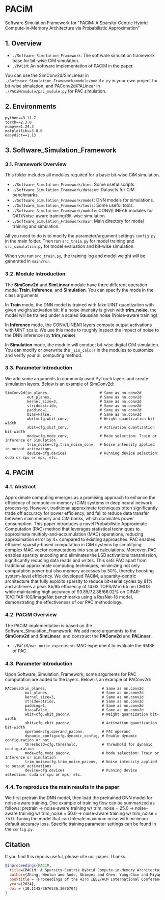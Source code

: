 # PACiM
Software Simulation Framework for "PACiM: A Sparsity-Centric Hybrid Compute-in-Memory Architecture via Probabilistic Approximation"

## 1. Overview

* `./Software_Simulation_Framework`: The software simulation framework base for bit-wise CiM simulation.
* `./PACiM`: An software implementation of PACiM in the paper.

You can use the SimConv2d/SimLinear in `./Software_Simulation_Framework/module/module.py` in your own project for bit-wise simulation, and PAConv2d/PALinear in `./PACiM/module/pac_module.py` for PAC simulation.

## 2. Environments

```
python==3.11.7
torch==2.3.0
numpy==1.24.3
matplotlib==3.8.0
easydict==1.13
```

## 3. Software_Simulation_Framework

### 3.1. Framework Overview

This folder includes all modules required for a basic bit-wise CiM simulation.

* `./Software_Simulation_Framework/bins`: Some useful scripts.
* `./Software_Simulation_Framework/dataset`: Datasets for CiM benchmarks.
* `./Software_Simulation_Framework/model`: DNN models for simulations.
* `./Software_Simulation_Framework/tools`: Some useful tools.
* `./Software_Simulation_Framework/module`: CONV/LINEAR modules for QAT/Noise-aware training/Bit-wise simulation.
* `./Software_Simulation_Framework/main`: Main directory for model training and simulation.

All you need to do is to modify the parameter/argument settings `config.py` in the main folder. Then run `src_train.py` for model training and `src_simulation.py` for model evaluation and bit-wise simulation.

When you run `src_train.py`, the training log and model weight will be generated in `main/run`.

### 3.2. Module Introduction

The **SimConv2d** and **SimLinear** module have three different operation mode: **Train**, **Inference**, and **Simulation**. You can specify the mode in the class arguments.

In **Train** mode, the DNN model is trained with fake UINT quantization with given weight/activation bit. If a noise intensity is given with **trim_noise**, the model will be trained under a scaled Gaussian noise (Noise-aware training).

In **Inference** mode, the CONV/LINEAR layers compute output activations with UINT scale. We use this mode to roughly inspect the impact of noise to the DNN inference (by **trim_noise**).

In **Simulation** mode, the module will conduct bit-wise digital CiM simulation. You can modify or overwrite the `_sim_calc()` in the modules to customize and verify your all computing method.

### 3.3. Parameter Introduction

We add some arguments to commonly used PyTorch layers and create simulation layers. Below is an example of SimConv2d:

```
SimConv2d(in_planes,                       # Same as nn.conv2d
          out_planes,                      # Same as nn.conv2d
          kernel_size=3,                   # Same as nn.conv2d
          stride=stride,                   # Same as nn.conv2d
          padding=1,                       # Same as nn.conv2d
          bias=False,                      # Same as nn.conv2d
          wbit=cfg.wbit_conv,              # Weight quantization bit-width
          xbit=cfg.xbit_conv,              # Activation quantization bit-width
          mode=cfg.mode_conv,              # Mode selection: Train or Inference or Simulation
          trim_noise=cfg.trim_noise_conv,  # Noise intensity applied to output activations
          device=cfg.device)               # Running device selection: cuda or cpu or mps, etc.
```

## 4. PACiM

### 4.1. Abstract

Approximate computing emerges as a promising approach to enhance the efficiency of compute-in-memory (CiM) systems in deep neural network processing. However, traditional approximate techniques often significantly trade off accuracy for power efficiency, and fail to reduce data transfer between main memory and CiM banks, which dominates power consumption. This paper introduces a novel Probabilistic Approximate Computation (PAC) method that leverages statistical techniques to approximate multiply-and-accumulation (MAC) operations, reducing approximation error by $4\times$ compared to existing approaches. PAC enables efficient sparsity-based computation in CiM systems by simplifying complex MAC vector computations into scalar calculations. Moreover, PAC enables sparsity encoding and eliminates the LSB activations transmission, significantly reducing data reads and writes. This sets PAC apart from traditional approximate computing techniques, minimizing not only computation power but also memory accesses by 50\%, thereby boosting system-level efficiency. We developed PACiM, a sparsity-centric architecture that fully exploits sparsity to reduce bit-serial cycles by 81\% and achieves a peak 8b/8b efficiency of 14.63 TOPS/W in 65 nm CMOS while maintaining high accuracy of 93.85/72.36/66.02\% on CIFAR-10/CIFAR-100/ImageNet benchmarks using a ResNet-18 model, demonstrating the effectiveness of our PAC methodology.

### 4.2. PACiM Overview

The PACiM implementation is based on the Software_Simulation_Framework. We add more arguments to the **SimConv2d** and **SimLinear**, and construct the **PAConv2d** and **PALinear**.

* `./PACiM/mac_noise_experiment`: MAC experiment to evaluate the RMSE of PAC.

### 4.3. Parameter Introduction

Upon Software_Simulation_Framework, some arguments for PAC computation are added to the layers. Below is an example of PAConv2d:

```
PAConv2d(in_planes,                         # Same as nn.conv2d
         out_planes,                        # Same as nn.conv2d
         kernel_size=3,                     # Same as nn.conv2d
         stride=stride,                     # Same as nn.conv2d
         padding=1,                         # Same as nn.conv2d
         bias=False,                        # Same as nn.conv2d
         wbit=cfg.wbit_paconv,              # Weight quantization bit-width
         xbit=cfg.xbit_paconv,              # Activation quantization bit-width
         operand=cfg.operand_paconv,        # PAC operand
         dynamic_config=cfg.dynamic_config, # Enable dynamic configuration or not
         threshold=cfg.threshold,           # Threshold for dynamic configuration
         mode=cfg.mode_paconv,              # Mode selection: Train or Inference or Simulation
         trim_noise=cfg.trim_noise_paconv,  # Noise intensity applied to output activations  
         device=cfg.device)                 # Running device selection: cuda or cpu or mps, etc.
```

### 4.4. To reproduce the main results in the paper

We first pretrain the DNN model, then load the pretrained DNN model for noise-aware training. One example of training flow can be summarized as follows: pretrain -> noise-aware training w/ trim_noise = 25.0 -> noise-aware training w/ trim_noise = 50.0 -> noise-aware training w/ trim_noise = 75.0. Tuning the model that can tolerate maximum noise with minimum default accuracy loss. Specific training parameter settings can be found in the `config.py`.

## Citation

If you find this repo is useful, please cite our paper. Thanks.

```bibtex
@inproceedings{PACiM,
  title={PACiM: A Sparsity-Centric Hybrid Compute-in-Memory Architecture via Probabilistic Approximation},
  author={Zhang, Wenlun and Ando, Shimpei and Chen, Yung-Chin and Miyagi, Satomi and Takamaeda-Yamazaki, Shinya and Yoshioka, Kentaro},
  booktitle = {Proceedings of the 43rd IEEE/ACM International Conference on Computer-Aided Design},
  year={2024},
  doi = {10.1145/3676536.3676704}
}
